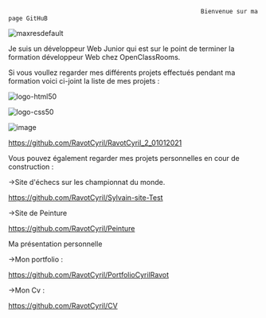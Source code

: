                                                           Bienvenue sur ma page GitHuB
![maxresdefault](https://user-images.githubusercontent.com/76429223/155630038-1e573084-f1d3-471a-8812-3ec08133341f.jpg)


Je suis un développeur Web Junior qui est sur le point de terminer la formation développeur Web chez OpenClassRooms. 

Si vous voullez regarder mes différents projets effectués pendant ma formation voici ci-joint la liste de mes projets : 

![logo-html50](https://user-images.githubusercontent.com/76429223/155630818-b508eb9f-8c5f-432c-aa72-e1fc05bd6aaa.png)

![logo-css50](https://user-images.githubusercontent.com/76429223/155630820-e6d89416-9b7c-4e18-a4d9-c6ad7a776707.png)

![image](https://user-images.githubusercontent.com/76429223/155630988-9b8937ea-384b-490f-be32-1c244704d95e.png)

https://github.com/RavotCyril/RavotCyril_2_01012021

Vous pouvez également regarder mes projets personnelles en cour de construction :

->Site d'échecs sur les championnat du monde.

https://github.com/RavotCyril/Sylvain-site-Test

->Site de Peinture 

https://github.com/RavotCyril/Peinture

Ma présentation personnelle 

->Mon portfolio : 

https://github.com/RavotCyril/PortfolioCyrilRavot

->Mon Cv :

https://github.com/RavotCyril/CV
